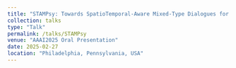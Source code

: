 ```yaml
---
title: "STAMPsy: Towards SpatioTemporal-Aware Mixed-Type Dialogues for Psychological Counseling"
collection: talks
type: "Talk"
permalink: /talks/STAMPsy
venue: "AAAI2025 Oral Presentation"
date: 2025-02-27
location: "Philadelphia, Pennsylvania, USA"
---
```



